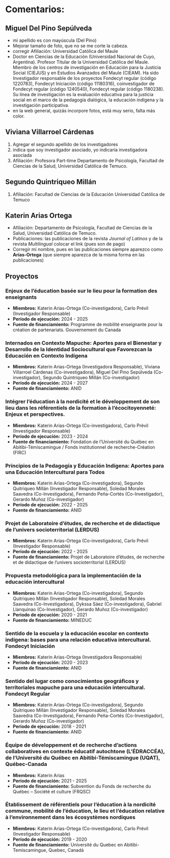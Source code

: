 # Comentarios:

## Miguel Del Pino Sepúlveda

- mi apellido es con mayúscula (Del Pino)  
- Mejorar tamaño de foto, que no se me corte la cabeza.  
- corregir Afiliación: Universidad Católica del Maule  
- Doctor en Ciencias de la Educación (Universidad Nacional de Cuyo, Argentina). Profesor Titular de la Universidad Católica del Maule. Miembro de los centros de investigación en Educación para la Justicia Social (CIEJUS) y en Estudios Avanzados del Maule (CIEAM). Ha sido Investigador responsable de los proyectos Fondecyt regular (código 1220783), Fondecyt Iniciación (código 11180316), coinvestigador de Fondecyt regular (código 1240540), Fondecyt regular (código 1180238). Su línea de investigación es la evaluación educativa para la justicia social en el marco de la pedagogía dialógica, la educación indígena y la investigación participativa.  
- en la web general, quizás incorpore fotos, está muy serio, falta más color.

## Viviana Villarroel Cárdenas

1. Agregar el segundo apellido de los investigadores  
2. indica que soy investigador asociado, yo indicaría investigadora asociada  
3. Afiliación: Profesora Part-time Departamento de Psicología, Facultad de Ciencias de la Salud, Universidad Católica de Temuco.

## Segundo Quintriqueo Millán

1. Afiliación: Facultad de Ciencias de la Educación Universidad Católica de Temuco

## Katerin Arias Ortega

- Afiliación: Departamento de Psicología, Facultad de Ciencias de la Salud, Universidad Católica de Temuco.  
- Publicaciones: las publicaciones de la revista *Journal of Latinos* y de la revista *Multilingual* colocar el link (pues son de pago)  
- Corregir mi nombre, pues en las publicaciones siempre aparezco como **Arias-Ortega** (que siempre aparezca de la misma forma en las publicaciones)

## Proyectos

### Enjeux de l’éducation basée sur le lieu pour la formation des enseignants
- **Miembros:** Katerin Arias-Ortega (Co-investigadora), Carlo Prévil (Investigador Responsable)  
- **Período de ejecución:** 2024 - 2025  
- **Fuente de financiamiento:** Programme de mobilité enseignante pour la création de partenariats. Gouvernement du Canada

### Internados en Contexto Mapuche: Aportes para el Bienestar y Desarrollo de la Identidad Sociocultural que Favorezcan la Educación en Contexto Indígena
- **Miembros:** Katerin Arias-Ortega (Investigadora Responsable), Viviana Villarroel Cárdenas (Co-investigadora), Miguel Del Pino Sepúlveda (Co-investigador), Segundo Quintriqueo Millán (Co-investigador)  
- **Período de ejecución:** 2024 - 2027  
- **Fuente de financiamiento:** ANID

### Intégrer l’éducation à la nordicité et le développement de son lieu dans les référentiels de la formation à l’écocitoyenneté: Enjeux et perspectives.
- **Miembros:** Katerin Arias-Ortega (Co-investigadora), Carlo Prévil (Investigador Responsable)  
- **Período de ejecución:** 2023 - 2024  
- **Fuente de financiamiento:** Fondation de l’Université du Québec en Abitibi-Témiscamingue / Fonds institutionnel de recherche-Création (FIRC)

### Principios de la Pedagogía y Educación Indígena: Aportes para una Educación Intercultural para Todos
- **Miembros:** Katerin Arias-Ortega (Co-investigadora), Segundo Quitriqueo Millán (Investigador Responsable), Soledad Morales Saavedra (Co-Investigadora), Fernando Peña-Cortés (Co-Investigador), Gerardo Muñoz (Co-investigador)  
- **Período de ejecución:** 2022 - 2025  
- **Fuente de financiamiento:** ANID

### Projet de Laboratoire d’études, de recherche et de didactique de l’univers socioterritorial (LERDUS)
- **Miembros:** Katerin Arias-Ortega (Co-investigadora), Carlo Prévil (Investigador Responsable)  
- **Período de ejecución:** 2022 - 2025  
- **Fuente de financiamiento:** Projet de Laboratoire d’études, de recherche et de didactique de l’univers socioterritorial (LERDUS)

### Propuesta metodológica para la implementación de la educación intercultural
- **Miembros:** Katerin Arias-Ortega (Co-investigadora), Segundo Quitriqueo Millán (Investigador Responsable), Soledad Morales Saavedra (Co-Investigadora), Dykssa Sáez (Co-investigadora), Gabriel Llanquinao (Co-Investigador), Gerardo Muñoz (Co-investigador)  
- **Período de ejecución:** 2020 - 2021  
- **Fuente de financiamiento:** MINEDUC

### Sentido de la escuela y la educación escolar en contexto indígena: bases para una relación educativa intercultural. Fondecyt Iniciación
- **Miembros:** Katerin Arias-Ortega (Investigadora Responsable)  
- **Período de ejecución:** 2020 - 2023  
- **Fuente de financiamiento:** ANID

### Sentido del lugar como conocimientos geográficos y territoriales mapuche para una educación intercultural. Fondecyt Regular
- **Miembros:** Katerin Arias-Ortega (Co-investigadora), Segundo Quitriqueo Millán (Investigador Responsable), Soledad Morales Saavedra (Co-Investigadora), Fernando Peña-Cortés (Co-Investigador), Gerardo Muñoz (Co-investigador)  
- **Período de ejecución:** 2018 - 2021  
- **Fuente de financiamiento:** ANID

### Équipe de développement et de recherche d’actions collaboratives en contexte éducatif autochtone (L’ÉDRACCÉA), de l’Université du Québec en Abitibi-Témiscamingue (UQAT), Québec-Canada
- **Miembros:** Katerin Arias  
- **Período de ejecución:** 2021 - 2025  
- **Fuente de financiamiento:** Subvention du Fonds de recherche du Québec – Société et culture (FRQSC)

### Établissement de référentiels pour l’éducation à la nordicité commune, mobilité de l’éducation, le lieu et l’éducation relative à l’environnement dans les écosystèmes nordiques
- **Miembros:** Katerin Arias-Ortega (Co-investigadora), Carlo Prévil (Investigador Responsable)  
- **Período de ejecución:** 2019 - 2020  
- **Fuente de financiamiento:** Université du Quebec en Abitibi-Temiscamingue, Quebec, Canadá
